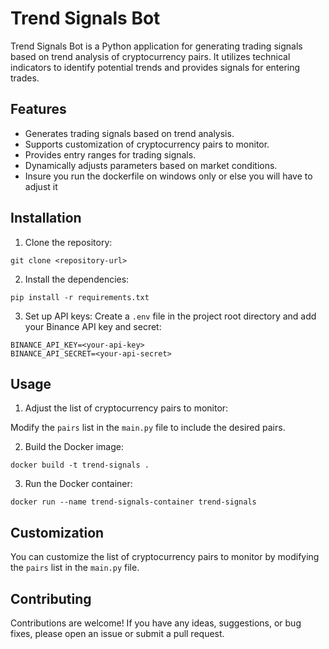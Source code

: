 ﻿# Trend Signals Bot

Trend Signals Bot is a Python application for generating trading signals based on trend analysis of cryptocurrency pairs. It utilizes technical indicators to identify potential trends and provides signals for entering trades.

## Features

- Generates trading signals based on trend analysis.
- Supports customization of cryptocurrency pairs to monitor.
- Provides entry ranges for trading signals.
- Dynamically adjusts parameters based on market conditions.
- Insure you run the dockerfile on windows only or else you will have to adjust it
## Installation

1. Clone the repository:
```
git clone <repository-url>
```

2. Install the dependencies:
```
pip install -r requirements.txt
```

3. Set up API keys:
Create a `.env` file in the project root directory and add your Binance API key and secret:
```
BINANCE_API_KEY=<your-api-key>
BINANCE_API_SECRET=<your-api-secret>
```

## Usage

1. Adjust the list of cryptocurrency pairs to monitor:

Modify the `pairs` list in the `main.py` file to include the desired pairs.

2. Build the Docker image:
```
docker build -t trend-signals .
```

3. Run the Docker container:
```
docker run --name trend-signals-container trend-signals
```

## Customization

You can customize the list of cryptocurrency pairs to monitor by modifying the `pairs` list in the `main.py` file.

## Contributing

Contributions are welcome! If you have any ideas, suggestions, or bug fixes, please open an issue or submit a pull request.
